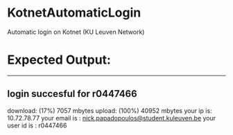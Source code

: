 # KotnetAutomaticLogin
Automatic login on Kotnet (KU Leuven Network) 

# Expected Output:
---------------
login succesful for r0447466
---------------
download: (17%) 7057 mbytes
upload: (100%) 40952 mbytes
your ip is: 10.72.78.77
your email is : nick.papadopoulos@student.kuleuven.be
your user id is : r0447466
>>> 
